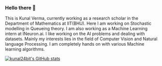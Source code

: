 ### Hello there 👋

<!--
**kunal24bit/kunal24bit** is a ✨ _special_ ✨ repository because its `README.md` (this file) appears on your GitHub profile.**
-->
This is Kunal Verma, currently working as a research scholar in the Department of Mathematics at IIT(BHU). Here I am working on Stochastic modelling in Queueing theory. I am also working as a Machine Learning intern at INeuron.ai. I like working on the AI problems and dealing with datasets. Mainly my interests lies in the field of Computer Vision and Natural language Processing. I am completely hands on with various Machine learning algorithms.

[![kunal24bit's GitHub stats](https://github-readme-stats.vercel.app/api?username=kunal24bit)](https://github.com/kunal24bit/github-readme-stats)
